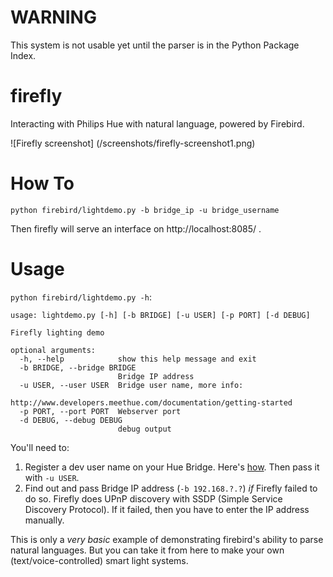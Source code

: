# WARNING

This system is not usable yet until the parser is in the Python Package Index.

# firefly
Interacting with Philips Hue with natural language, powered by Firebird.

![Firefly screenshot]
(/screenshots/firefly-screenshot1.png)

# How To

`python firebird/lightdemo.py -b bridge_ip -u bridge_username`

Then firefly will serve an interface on http://localhost:8085/ .

# Usage

``python firebird/lightdemo.py -h``:

```
usage: lightdemo.py [-h] [-b BRIDGE] [-u USER] [-p PORT] [-d DEBUG]

Firefly lighting demo

optional arguments:
  -h, --help            show this help message and exit
  -b BRIDGE, --bridge BRIDGE
                        Bridge IP address
  -u USER, --user USER  Bridge user name, more info:
                        http://www.developers.meethue.com/documentation/getting-started
  -p PORT, --port PORT  Webserver port
  -d DEBUG, --debug DEBUG
                        debug output
```                       

You'll need to:

1. Register a dev user name on your Hue Bridge. Here's 
   [how](http://www.developers.meethue.com/documentation/getting-started).
   Then pass it with ``-u USER``.
2. Find out and pass Bridge IP address (``-b 192.168.?.?``) *if* Firefly 
   failed to do so.  Firefly does UPnP discovery with SSDP (Simple Service 
   Discovery Protocol). If it failed, then you have to enter the IP address 
   manually.
   
This is only a *very basic* example of demonstrating firebird's ability to
parse natural languages. But you can take it from here to make your own
(text/voice-controlled) smart light systems.
